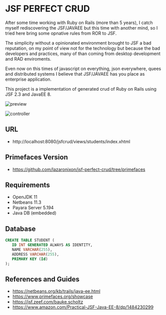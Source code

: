 # JSF PERFECT CRUD

After some time working with Ruby on Rails (more than 5 years), I catch myself rediscovering the JSF/JAVAEE but this time with another mind, so I tried here bring some opnative rules from ROR to JSF. 

The simplicity without a opinionated environment brought to JSF a bad reputation, on my point of view not for the technology but because the bad developers and practices, many of than coming from desktop development and RAD enviroments.

Even now on this times of javascript on everything, json everywhere, quees and distributed systems I believe that JSF/JAVAEE has you place as enterprise application.

This project is a implementation of generated crud of Ruby on Rails using JSF 2.3 and JavaEE 8.

![preview](https://nixo-etc.s3-sa-east-1.amazonaws.com/javajsf.gif)

![controller](https://nixo-etc.s3-sa-east-1.amazonaws.com/screenshot_jsfcrud_8.png)

## URL
* http://localhost:8080/jsfcrud/views/students/index.xhtml

## Primefaces Version
* https://github.com/lazaronixon/jsf-perfect-crud/tree/primefaces

## Requirements

* OpenJDK 11
* Netbeans 11.3
* Payara Server 5.194
* Java DB (embedded)

## Database

```SQL
CREATE TABLE STUDENT (
   ID INT GENERATED ALWAYS AS IDENTITY,
   NAME VARCHAR(255),
   ADDRESS VARCHAR(255),
   PRIMARY KEY (Id)
);
```

## References and Guides

* https://netbeans.org/kb/trails/java-ee.html
* https://www.primefaces.org/showcase
* https://jsf.zeef.com/bauke.scholtz
* https://www.amazon.com/Practical-JSF-Java-EE-8/dp/1484230299
